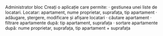 Administrator bloc
Creați o aplicație care permite:
· gestiunea unei liste de locatari. Locatar: apartament, nume proprietar, suprafața, tip 
apartament
· adăugare, ștergere, modificare și afișare locatari
· căutare apartament
· filtrare apartamente după: tip apartament, suprafața
· sortare apartamente după: nume proprietar, suprafața, tip apartament + suprafața
